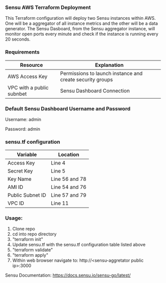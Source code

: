### Sensu AWS Terraform Deployment

This Terraform configuration will deploy two Sensu instances within AWS. One will be a aggregator of all instance metrics and the other will be a data generator. The Sensu Dasboard, from the Sensu aggregator instance, will monitor open ports every minute and check if the instance is running every 20 seconds.

### Requirements
|Resource|Explanation|
|--------|----------|
|AWS Access Key|Permissions to launch instance and create security groups|
|VPC with a public subnbet|Sensu Dashboard Connection|


### Default Sensu Dashboard Username and Password
Username: admin

Password: admin

### sensu.tf configuration
|Variable|Location|
|--------|----------|
|Access Key|Line 4|
|Secret Key|Line 5|
|Key Name|Line 56 and 78|
|AMI ID| Line 54 and 76|
|Public Subnet ID|Line 57 and 79|
|VPC ID|Line 11|


### Usage:
  1. Clone repo
  2. cd into repo directory
  3. "terraform init"
  4. Update sensu.tf with the sensu.tf configuration table listed above
  5. "terraform validate"
  6. "terraform apply"
  7. Within web browser navigate to: http://\<sensu-aggretator public ip\>:3000


Sensu Documentation:
https://docs.sensu.io/sensu-go/latest/
